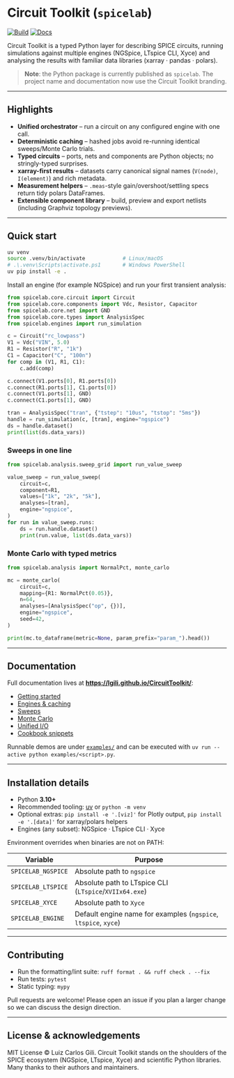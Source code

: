 # Circuit Toolkit (`spicelab`)

[![Build](https://github.com/lgili/circuit_toolkit/actions/workflows/ci.yml/badge.svg)](https://github.com/lgili/circuit_toolkit/actions/workflows/ci.yml)
[![Docs](https://img.shields.io/badge/docs-latest-brightgreen.svg)](https://lgili.github.io/CircuitToolkit/)

Circuit Toolkit is a typed Python layer for describing SPICE circuits, running
simulations against multiple engines (NGSpice, LTspice CLI, Xyce) and analysing
the results with familiar data libraries (xarray · pandas · polars).

> **Note**: the Python package is currently published as `spicelab`. The project
> name and documentation now use the Circuit Toolkit branding.

---

## Highlights
- **Unified orchestrator** – run a circuit on any configured engine with one call.
- **Deterministic caching** – hashed jobs avoid re-running identical sweeps/Monte Carlo trials.
- **Typed circuits** – ports, nets and components are Python objects; no stringly-typed surprises.
- **xarray-first results** – datasets carry canonical signal names (`V(node)`, `I(element)`) and rich metadata.
- **Measurement helpers** – `.meas`-style gain/overshoot/settling specs return tidy polars DataFrames.
- **Extensible component library** – build, preview and export netlists (including Graphviz topology previews).

---

## Quick start
```bash
uv venv
source .venv/bin/activate            # Linux/macOS
# .\.venv\Scripts\activate.ps1       # Windows PowerShell
uv pip install -e .
```
Install an engine (for example NGSpice) and run your first transient analysis:

```python
from spicelab.core.circuit import Circuit
from spicelab.core.components import Vdc, Resistor, Capacitor
from spicelab.core.net import GND
from spicelab.core.types import AnalysisSpec
from spicelab.engines import run_simulation

c = Circuit("rc_lowpass")
V1 = Vdc("VIN", 5.0)
R1 = Resistor("R", "1k")
C1 = Capacitor("C", "100n")
for comp in (V1, R1, C1):
    c.add(comp)

c.connect(V1.ports[0], R1.ports[0])
c.connect(R1.ports[1], C1.ports[0])
c.connect(V1.ports[1], GND)
c.connect(C1.ports[1], GND)

tran = AnalysisSpec("tran", {"tstep": "10us", "tstop": "5ms"})
handle = run_simulation(c, [tran], engine="ngspice")
ds = handle.dataset()
print(list(ds.data_vars))
```

### Sweeps in one line
```python
from spicelab.analysis.sweep_grid import run_value_sweep

value_sweep = run_value_sweep(
    circuit=c,
    component=R1,
    values=["1k", "2k", "5k"],
    analyses=[tran],
    engine="ngspice",
)
for run in value_sweep.runs:
    ds = run.handle.dataset()
    print(run.value, list(ds.data_vars))
```

### Monte Carlo with typed metrics
```python
from spicelab.analysis import NormalPct, monte_carlo

mc = monte_carlo(
    circuit=c,
    mapping={R1: NormalPct(0.05)},
    n=64,
    analyses=[AnalysisSpec("op", {})],
    engine="ngspice",
    seed=42,
)

print(mc.to_dataframe(metric=None, param_prefix="param_").head())
```
---

## Documentation
Full documentation lives at **https://lgili.github.io/CircuitToolkit/**:

- [Getting started](https://lgili.github.io/CircuitToolkit/getting-started/)
- [Engines & caching](https://lgili.github.io/CircuitToolkit/engines/)
- [Sweeps](https://lgili.github.io/CircuitToolkit/sweeps-step/)
- [Monte Carlo](https://lgili.github.io/CircuitToolkit/monte-carlo/)
- [Unified I/O](https://lgili.github.io/CircuitToolkit/unified-io/)
- [Cookbook snippets](https://lgili.github.io/CircuitToolkit/cookbook/)

Runnable demos are under [`examples/`](examples/) and can be executed with
`uv run --active python examples/<script>.py`.

---

## Installation details
- Python **3.10+**
- Recommended tooling: [uv](https://github.com/astral-sh/uv) or `python -m venv`
- Optional extras: `pip install -e '.[viz]'` for Plotly output, `pip install -e '.[data]'` for xarray/polars helpers
- Engines (any subset): NGSpice · LTspice CLI · Xyce

Environment overrides when binaries are not on PATH:

| Variable | Purpose |
|----------|---------|
| `SPICELAB_NGSPICE` | Absolute path to `ngspice` |
| `SPICELAB_LTSPICE` | Absolute path to LTspice CLI (`LTspice`/`XVIIx64.exe`) |
| `SPICELAB_XYCE` | Absolute path to `Xyce` |
| `SPICELAB_ENGINE` | Default engine name for examples (`ngspice`, `ltspice`, `xyce`) |

---

## Contributing
- Run the formatting/lint suite: `ruff format . && ruff check . --fix`
- Run tests: `pytest`
- Static typing: `mypy`

Pull requests are welcome! Please open an issue if you plan a larger change so
we can discuss the design direction.

---

## License & acknowledgements
MIT License © Luiz Carlos Gili. Circuit Toolkit stands on the shoulders of the
SPICE ecosystem (NGSpice, LTspice, Xyce) and scientific Python libraries. Many
thanks to their authors and maintainers.

